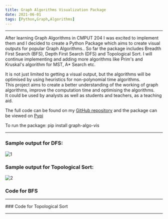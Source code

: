 ```yaml
---
title: Graph Algorithms Visualization Package
date: 2021-06-01
tags: [Python,Graph,Algorithms]
---
```


<hr>
After learning Graph Algorithms in CMPUT 204 I was excited to implement them and I decided to create a Python Package which aims to create visual outputs for popular Graph Algorithms..  
So far the package includes Breadth First Search (BFS), Depth First Search (DFS) and Topological Sort. I will continue implementing and adding more algorithms like Prim's and Kruskal's algorithm for MST, A* Search etc.  


It is not just limited to getting a visual output, but the algorithms will be optimised by using heuristics for non-polynomial time algorithms.   
This project aims to create a better understanding of the working of graph algorithms, improve the computation time and optimising the algorithms.  
It could be used by analysts as well as students and teachers, as a teaching aid.

The full code can be found on my [GitHub repository](https://github.com/Akarsh654/Graph-Algorithms-Package) and the package can be viewed on [Pypi](https://pypi.org/project/graph-algo-vis/0.2/#description)    

To run the package: pip install graph-algo-vis  
<hr>

### Sample output for DFS:   
![1](https://i.ibb.co/mXPTWQK/DFS-Result.png)   

### Sample output for Topological Sort:  
![2](https://i.ibb.co/Rz4qPMv/Graph-after-Topological-Sort.png)      

### Code for BFS  
<script src="https://gist.github.com/Akarsh654/7a2f08f2d039803c443af24f8fbfcd41.js"></script>
<hr>    
### Code for Topological Sort  
<script src="https://gist.github.com/Akarsh654/d31d1f4787df711aed59d320ba1ded77.js"></script>
<hr>  
